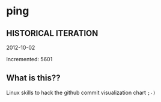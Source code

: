 # ping

## HISTORICAL ITERATION
2012-10-02

Incremented: 5601

## What is this?? 
Linux skills to hack the github commit visualization chart `;-)`
